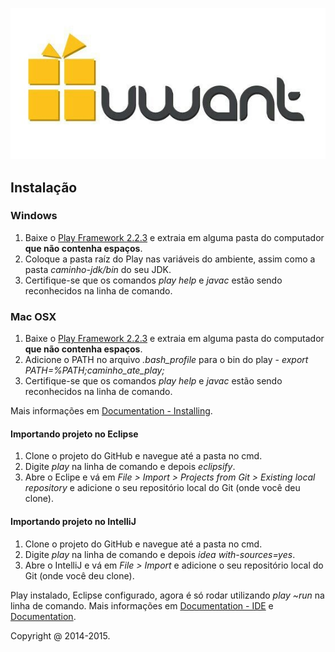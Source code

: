 ![alt tag](https://raw.githubusercontent.com/uWant-Brazil/uWant-Play/master/public/images/uwant_logo.jpg?token=1410319__eyJzY29wZSI6IlJhd0Jsb2I6dVdhbnQtQnJhemlsL3VXYW50LVBsYXkvbWFzdGVyL3B1YmxpYy9pbWFnZXMvdXdhbnRfbG9nby5qcGciLCJleHBpcmVzIjoxNDAyMjc0OTQ4fQ%3D%3D--de112f8e26184686279c5555f701e7a5b2cab6f0)

## Instalação ##
### Windows ###
1. Baixe o [Play Framework 2.2.3](http://downloads.typesafe.com/play/2.2.3/play-2.2.3.zip) e extraia em alguma pasta do computador **que não contenha espaços**.
2. Coloque a pasta raíz do Play nas variáveis do ambiente, assim como a pasta *caminho-jdk/bin* do seu JDK.
3. Certifique-se que os comandos *play help* e *javac* estão sendo reconhecidos na linha de comando.

### Mac OSX ###
1. Baixe o [Play Framework 2.2.3](http://downloads.typesafe.com/play/2.2.3/play-2.2.3.zip) e extraia em alguma pasta do computador **que não contenha espaços**.
2. Adicione o PATH no arquivo *.bash_profile* para o bin do play - *export PATH=%PATH;caminho_ate_play;*
3. Certifique-se que os comandos *play help* e *javac* estão sendo reconhecidos na linha de comando.


Mais informações em [Documentation - Installing](http://www.playframework.com/documentation/2.2.x/Installing).


#### Importando projeto no Eclipse ####

1. Clone o projeto do GitHub e navegue até a pasta no cmd.
2. Digite *play* na linha de comando e depois *eclipsify*.
3. Abre o Eclipe e vá em *File > Import > Projects from Git > Existing local repository* e adicione o seu repositório local do Git (onde você deu clone).

#### Importando projeto no IntelliJ ####

1. Clone o projeto do GitHub e navegue até a pasta no cmd.
2. Digite *play* na linha de comando e depois *idea with-sources=yes*.
3. Abre o IntelliJ e vá em *File > Import* e adicione o seu repositório local do Git (onde você deu clone).


Play instalado, Eclipse configurado, agora é só rodar utilizando *play ~run* na linha de comando. Mais informações em [Documentation - IDE](http://www.playframework.com/documentation/2.2.x/IDE) e [Documentation](http://www.playframework.com/documentation/2.2.x/Home).  


Copyright @ 2014-2015.
